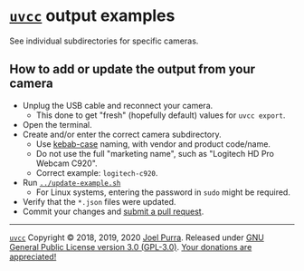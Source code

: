 # [`uvcc`](https://joelpurra.com/projects/uvcc/) output examples

See individual subdirectories for specific cameras.

## How to add or update the output from your camera

- Unplug the USB cable and reconnect your camera.
  - This done to get "fresh" (hopefully default) values for `uvcc export`.
- Open the terminal.
- Create and/or enter the correct camera subdirectory.
  - Use [kebab-case](https://en.wikipedia.org/wiki/Kebab_case) naming, with vendor and product code/name.
  - Do not use the full "marketing name", such as "Logitech HD Pro Webcam C920".
  - Correct example: `logitech-c920`.
- Run [`../update-example.sh`](./update-example.sh)
  - For Linux systems, entering the password in `sudo` might be required.
- Verify that the `*.json` files were updated.
- Commit your changes and [submit a pull request](https://github.com/joelpurra/uvcc/compare).

---

[`uvcc`](https://joelpurra.com/projects/uvcc/) Copyright &copy; 2018, 2019, 2020 [Joel Purra](https://joelpurra.com/). Released under [GNU General Public License version 3.0 (GPL-3.0)](https://www.gnu.org/licenses/gpl.html). [Your donations are appreciated!](https://joelpurra.com/donate/)
